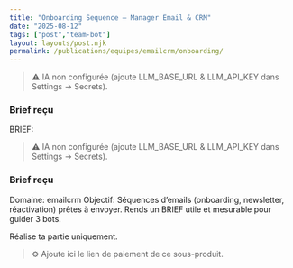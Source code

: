 ```yaml
---
title: "Onboarding Sequence — Manager Email & CRM"
date: "2025-08-12"
tags: ["post","team-bot"]
layout: layouts/post.njk
permalink: /publications/equipes/emailcrm/onboarding/
---
```

> ⚠️ IA non configurée (ajoute LLM_BASE_URL & LLM_API_KEY dans Settings → Secrets).

### Brief reçu
BRIEF:
> ⚠️ IA non configurée (ajoute LLM_BASE_URL & LLM_API_KEY dans Settings → Secrets).

### Brief reçu
Domaine: emailcrm
Objectif: Séquences d’emails (onboarding, newsletter, réactivation) prêtes à envoyer.
Rends un BRIEF utile et mesurable pour guider 3 bots.

Réalise ta partie uniquement.

> ⚙️ Ajoute ici le lien de paiement de ce sous-produit.

